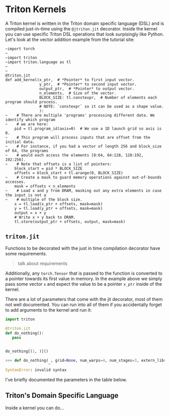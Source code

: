 # Triton Kernels
A Triton kernel is written in the Triton domain specific language (DSL) and is compiled just-in-time using the `@jtriton.jit` decorator.
Inside the kernel you can use specific Triton DSL operations that look surpisingly like Python. Let's look at the vector addition example from the tutorial site:

```python,hidelines=~
~import torch
~
~import triton
~import triton.language as tl
~
~
@triton.jit
def add_kernel(x_ptr,  # *Pointer* to first input vector.
               y_ptr,  # *Pointer* to second input vector.
               output_ptr,  # *Pointer* to output vector.
               n_elements,  # Size of the vector.
               BLOCK_SIZE: tl.constexpr,  # Number of elements each program should process.
               # NOTE: `constexpr` so it can be used as a shape value.
               ):
~    # There are multiple 'programs' processing different data. We identify which program
~    # we are here:
    pid = tl.program_id(axis=0)  # We use a 1D launch grid so axis is 0.
~    # This program will process inputs that are offset from the initial data.
~    # For instance, if you had a vector of length 256 and block_size of 64, the programs
~    # would each access the elements [0:64, 64:128, 128:192, 192:256].
~    # Note that offsets is a list of pointers:
    block_start = pid * BLOCK_SIZE
    offsets = block_start + tl.arange(0, BLOCK_SIZE)
~    # Create a mask to guard memory operations against out-of-bounds accesses.
    mask = offsets < n_elements
~    # Load x and y from DRAM, masking out any extra elements in case the input is not a
~    # multiple of the block size.
    x = tl.load(x_ptr + offsets, mask=mask)
    y = tl.load(y_ptr + offsets, mask=mask)
    output = x + y
    # Write x + y back to DRAM.
    tl.store(output_ptr + offsets, output, mask=mask)
```

## `triton.jit`
Functions to be decorated with the just in time compilation decorator have some requirements. 

> talk about requirements

Additionally, any `torch.Tensor` that is passed to the function is converted to a pointer towards its first value in memory. In the example above we simply pass some vector `x` and expect the value to be a pointer `x_ptr` inside of the kernel.

There are a lot of parameters that come with the jit decorator, most of them not well documented. You can run into all of them if you accidentally forget to add arguments to the kernel and run it:

```python
import triton

@triton.jit
def do_nothing():
   pass


do_nothing[(1, )]()

>>> def do_nothing( , grid=None, num_warps=4, num_stages=3, extern_libs=None, stream=None, warmup=False, device=None, device_type=None):
                   ^
SyntaxError: invalid syntax
```

I've briefly documented the parameters in the table below.

## Triton's Domain Specific Language
Inside a kernel you can do...

<!-- 
We can divide most Triton implementations into two parts: the *kernel* and the *launch grid*. The kernel is where the computation happens and the launch grid is where we define how many programs will be launched and how they will be distributed over the data. We will tackle it in reverse order, discussing the launch grid first, using the vector addition from the [Triton Tutorials](https://triton-lang.org/main/getting-started/tutorials/01-vector-add.html) as an example. -->


<!-- 


Before running a Triton kernel we need to define specific parameters that define how the compiler will utilize the GPU.
For example, we need to define how many *programs* will be launched, and depending on how many programs we launch we might have to change the size of the *block(s)* that each program will work on. To make it a bit easier we typically wrap the launch grid and the kernel launch itself in a helper function. For the vector addition example it would make sense to call the kernel `add_kernel` and the helper function `add` (although you might want to post/pre-fix it with `triton`).

The launch grid is set as a parameter when you launch the kernel: `kernel[grid](...)`. It is a tuple of integers (or a callable that returns a tuple of integers) where each value defines how many programs will be launched on that axis. In general we will define 1D launch grids and figure out how to map the data to the programs inside the kernel, but it is possible to define multidimensional launch grids if that makes more sense for your problem. Think of the grid as an abstraction to help you map the data to the programs.

Below is the launch grid from the tutorial, I've hidden the comments since I thought they could be more confusing at this point. -->
<!-- 
```python
import torch
import triton


def add(x: torch.Tensor, y: torch.Tensor):
:::    # We need to preallocate the output.
    output = torch.empty_like(x)
    assert x.is_cuda and y.is_cuda and output.is_cuda
    n_elements = output.numel()
:::    # The SPMD launch grid denotes the number of kernel instances that run in parallel.
:::    # It is analogous to CUDA launch grids. It can be either Tuple[int], or Callable(metaparameters) -> Tuple[int].
:::    # In this case, we use a 1D grid where the size is the number of blocks:

    grid = lambda meta: (triton.cdiv(n_elements, meta['BLOCK_SIZE']), )
:::    # NOTE:
:::    #  - Each torch.tensor object is implicitly converted into a pointer to its first element.
:::    #  - `triton.jit`'ed functions can be indexed with a launch grid to obtain a callable GPU kernel.
:::    #  - Don't forget to pass meta-parameters as keywords arguments.
    add_kernel[grid](x, y, output, n_elements, BLOCK_SIZE=1024)
:::    # We return a handle to z but, since `torch.cuda.synchronize()` hasn't been called, the kernel is still
:::    # running asynchronously at this point.
    return output
```

The launch grid here is a callable that returns a tuple of a single integer, which is the number of elements divided by the block size.
In the tutorial the length of the vector ranges from \\( 2^{12} \\) through \\( 2^{28} \\), if we take the first value of the launch grid we get \\( 4096 / 1024 = 4 \\) programs launched and if we take the last value we get \\( \frac{2^{28}}{1024} = 262144 \\) programs launched.
How many of those programs will actually be launched concurrently depends on the capacity of your accelerator.

As mentioned, the launch grid could be hard-coded as a tuple directly, but this is less flexible and not recommended - we want the program
to scale up when the input size increases. We will discuss further ways of optimizing the launch of kernels based on input size in the [Optimization](../benchmark_and_optimization/optimization.md) section.

It is important to know that any `torch.tensor` input to the kernel is transformed into a **pointer to its first value in memory**.



## The Kernel
The kernel is written in the Triton domain specific language (DSL) and is compiled just-in-time using the `@jtriton.jit` decorator.
Inside the kernel you can use specific Triton DSL operations that look surpisingly like Python. 


```python
:::import torch
:::
:::import triton
:::import triton.language as tl
:::
:::
@triton.jit
def add_kernel(x_ptr,  # *Pointer* to first input vector.
               y_ptr,  # *Pointer* to second input vector.
               output_ptr,  # *Pointer* to output vector.
               n_elements,  # Size of the vector.
               BLOCK_SIZE: tl.constexpr,  # Number of elements each program should process.
               # NOTE: `constexpr` so it can be used as a shape value.
               ):
:::    # There are multiple 'programs' processing different data. We identify which program
:::    # we are here:
    pid = tl.program_id(axis=0)  # We use a 1D launch grid so axis is 0.
:::    # This program will process inputs that are offset from the initial data.
:::    # For instance, if you had a vector of length 256 and block_size of 64, the programs
:::    # would each access the elements [0:64, 64:128, 128:192, 192:256].
:::    # Note that offsets is a list of pointers:
    block_start = pid * BLOCK_SIZE
    offsets = block_start + tl.arange(0, BLOCK_SIZE)
:::    # Create a mask to guard memory operations against out-of-bounds accesses.
    mask = offsets < n_elements
:::    # Load x and y from DRAM, masking out any extra elements in case the input is not a
:::    # multiple of the block size.
    x = tl.load(x_ptr + offsets, mask=mask)
    y = tl.load(y_ptr + offsets, mask=mask)
    output = x + y
:::    # Write x + y back to DRAM.
    tl.store(output_ptr + offsets, output, mask=mask)
```

The program identifier that marks which program is running is retrieved with the [`tl.program_id`](https://triton-lang.org/main/python-api/generated/triton.language.program_id.html) function. If we take the vector length to be  \\( 4096 \\) we would get one out of `(0, 1, 2, 3)` values for the program identifier. We need the identifier to figure out what block of data to work. This tutorial example is a bit outdated and we will introduce a better mechanism for figuring out what block to work on later, but we essentially need to create a **list of pointers** for each value that we want to load in the block.

Let's make this a bit more clear with the table below:

| Program ID | Block Start | Offsets |
| ---------- | ----------- | ------- |
| 0          | 0           | (0, ..., 1023) |
| 1          | 1024        | (1024, ..., 2047) |
| 2          | 2048        | (2048, ..., 3071) |
| 3          | 3072        | (3072, ..., 4095) |

A quick addition of the `offset` with the data pointer will give us the correct block to load. A masking mechanism ensures that we don't load data outside of the vector length. 

The main setup of the kernel will typically be something along the lines of (1) load data, (2) transform data, and (3) store data. Let's take a look at a new way to load and store data in the next section. -->